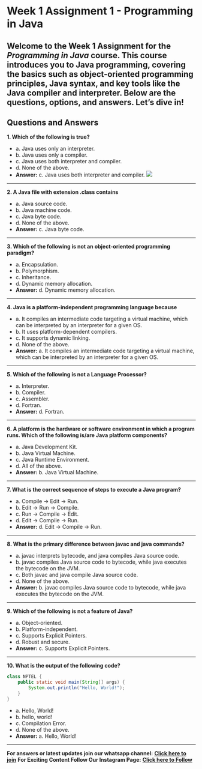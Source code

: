 # Week 1 Assignment 1 - Programming in Java

Welcome to the Week 1 Assignment for the *Programming in Java* course. This course introduces you to Java programming, covering the basics such as object-oriented programming principles, Java syntax, and key tools like the Java compiler and interpreter. Below are the questions, options, and answers. Let’s dive in!
---
## Questions and Answers

**1. Which of the following is true?**  
   - a. Java uses only an interpreter.  
   - b. Java uses only a compiler.  
   - c. Java uses both interpreter and compiler.  
   - d. None of the above.  
   - **Answer:** c. Java uses both interpreter and compiler.
![](https://imgur.com/a/D6kImix)
---
**2. A Java file with extension .class contains**  
   - a. Java source code.  
   - b. Java machine code.  
   - c. Java byte code.  
   - d. None of the above.  
   - **Answer:** c. Java byte code.

---
**3. Which of the following is not an object-oriented programming paradigm?**  
   - a. Encapsulation.  
   - b. Polymorphism.  
   - c. Inheritance.  
   - d. Dynamic memory allocation.  
   - **Answer:** d. Dynamic memory allocation.
---
**4. Java is a platform-independent programming language because**  
   - a. It compiles an intermediate code targeting a virtual machine, which can be interpreted by an interpreter for a given OS.  
   - b. It uses platform-dependent compilers.  
   - c. It supports dynamic linking.  
   - d. None of the above.  
   - **Answer:** a. It compiles an intermediate code targeting a virtual machine, which can be interpreted by an interpreter for a given OS.
---
**5. Which of the following is not a Language Processor?**  
   - a. Interpreter.  
   - b. Compiler.  
   - c. Assembler.  
   - d. Fortran.  
   - **Answer:** d. Fortran.
---
**6. A platform is the hardware or software environment in which a program runs. Which of the following is/are Java platform components?**  
   - a. Java Development Kit.  
   - b. Java Virtual Machine.  
   - c. Java Runtime Environment.  
   - d. All of the above.  
   - **Answer:** b. Java Virtual Machine.
---
**7. What is the correct sequence of steps to execute a Java program?**  
   - a. Compile → Edit → Run.  
   - b. Edit → Run → Compile.  
   - c. Run → Compile → Edit.  
   - d. Edit → Compile → Run.  
   - **Answer:** d. Edit → Compile → Run.
---
**8. What is the primary difference between javac and java commands?**  
   - a. javac interprets bytecode, and java compiles Java source code.  
   - b. javac compiles Java source code to bytecode, while java executes the bytecode on the JVM.  
   - c. Both javac and java compile Java source code.  
   - d. None of the above.  
   - **Answer:** b. javac compiles Java source code to bytecode, while java executes the bytecode on the JVM.
---
**9. Which of the following is not a feature of Java?**  
   - a. Object-oriented.  
   - b. Platform-independent.  
   - c. Supports Explicit Pointers.  
   - d. Robust and secure.  
   - **Answer:** c. Supports Explicit Pointers.
---
**10. What is the output of the following code?**

```java
class NPTEL {
    public static void main(String[] args) {
        System.out.println("Hello, World!");
    }
}
```
   - a. Hello, World!  
   - b. hello, world!  
   - c. Compilation Error.  
   - d. None of the above.  
   - **Answer:** a. Hello, World!

--- 
**For answers or latest updates join our whatsapp channel:** [**Click here to join**](https://whatsapp.com/channel/0029VaBH3MTB4hdN4CjPtM36)
**For Exciting Content Follow Our Instagram Page:** [**Click here to Follow**](https://www.instagram.com/innovisio.n?igsh=OHoxZXdsb245bnpp)
